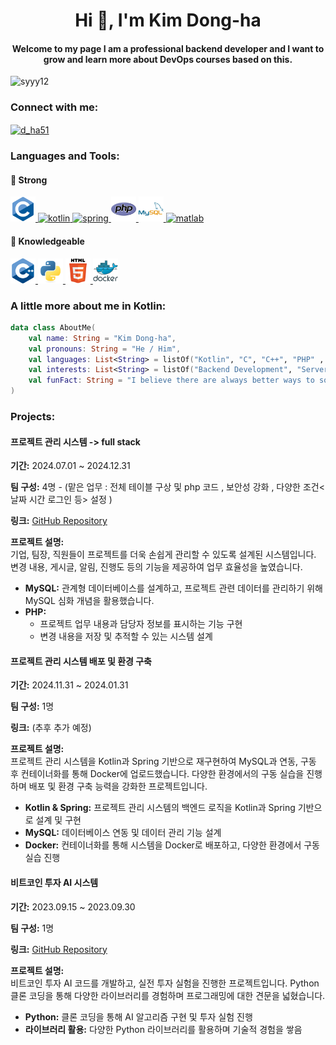 <h1 align="center">Hi 👋, I'm Kim Dong-ha</h1>
<h4 align="center">Welcome to my page I am a professional backend developer and I want to grow and learn more about DevOps courses based on this.</h4>

<p align="left"> <img src="https://komarev.com/ghpvc/?username=syyy12&label=Profile%20views&color=0e75b6&style=flat" alt="syyy12" /> </p>

<h3 align="left">Connect with me:</h3>
<p align="left">
<a href="https://instagram.com/d_ha51" target="blank"><img align="center" src="https://raw.githubusercontent.com/rahuldkjain/github-profile-readme-generator/master/src/images/icons/Social/instagram.svg" alt="d_ha51" height="30" width="40" /></a>
</p>

<h3 align="left">Languages and Tools:</h3>

<h4 align="left">💪 Strong</h4>
<p align="left"> 
<a href="https://www.cprogramming.com/" target="_blank" rel="noreferrer"> 
    <img src="https://raw.githubusercontent.com/devicons/devicon/master/icons/c/c-original.svg" alt="c" width="40" height="40"/> 
</a> 
<a href="https://kotlinlang.org" target="_blank" rel="noreferrer"> 
    <img src="https://www.vectorlogo.zone/logos/kotlinlang/kotlinlang-icon.svg" alt="kotlin" width="40" height="40"/> 
</a>
<a href="https://spring.io/" target="_blank" rel="noreferrer"> 
    <img src="https://www.vectorlogo.zone/logos/springio/springio-icon.svg" alt="spring" width="40" height="40"/> 
</a>
<a href="https://www.php.net" target="_blank" rel="noreferrer"> 
    <img src="https://raw.githubusercontent.com/devicons/devicon/master/icons/php/php-original.svg" alt="php" width="40" height="40"/> 
</a> 
<a href="https://www.mysql.com/" target="_blank" rel="noreferrer"> 
    <img src="https://raw.githubusercontent.com/devicons/devicon/master/icons/mysql/mysql-original-wordmark.svg" alt="mysql" width="40" height="40"/> 
</a> 
<a href="https://www.mathworks.com/" target="_blank" rel="noreferrer"> 
    <img src="https://upload.wikimedia.org/wikipedia/commons/2/21/Matlab_Logo.png" alt="matlab" width="40" height="40"/> 
</a>   
</p>

<h4 align="left">📖 Knowledgeable</h4>
<p align="left"> 
<a href="https://www.w3schools.com/cpp/" target="_blank" rel="noreferrer"> 
    <img src="https://raw.githubusercontent.com/devicons/devicon/master/icons/cplusplus/cplusplus-original.svg" alt="cplusplus" width="40" height="40"/> 
</a> 
<a href="https://www.python.org" target="_blank" rel="noreferrer"> 
    <img src="https://raw.githubusercontent.com/devicons/devicon/master/icons/python/python-original.svg" alt="python" width="40" height="40"/> 
</a> 
<a href="https://www.w3.org/html/" target="_blank" rel="noreferrer"> 
    <img src="https://raw.githubusercontent.com/devicons/devicon/master/icons/html5/html5-original-wordmark.svg" alt="html5" width="40" height="40"/> 
</a> 
<a href="https://www.docker.com/" target="_blank" rel="noreferrer"> 
    <img src="https://raw.githubusercontent.com/devicons/devicon/master/icons/docker/docker-original-wordmark.svg" alt="docker" width="40" height="40"/> 
</a>  
</p>


<h3 align="left">A little more about me in Kotlin:</h3>

```kotlin
data class AboutMe(
    val name: String = "Kim Dong-ha",
    val pronouns: String = "He / Him",
    val languages: List<String> = listOf("Kotlin", "C", "C++", "PHP" , "MATHLAB"),
    val interests: List<String> = listOf("Backend Development", "Serverless Architecture", "Docker"),
    val funFact: String = "I believe there are always better ways to solve a problem!"
)
```
<h3 align="left">Projects:</h3>
<div>
  <h4>프로젝트 관리 시스템 -> full stack </h4>
  <p><strong>기간:</strong> 2024.07.01 ~ 2024.12.31</p>
  <p><strong>팀 구성:</strong> 4명 - (맡은 업무 : 전체 테이블 구상 및 php 코드 , 보안성 강화 , 다양한 조건<날짜 시간 로그인 등> 설정 )</p>
  <p><strong>링크:</strong> <a href="https://github.com/syyy12/Project_management_system" target="_blank">GitHub Repository</a></p>
  <p><strong>프로젝트 설명:</strong><br>
    기업, 팀장, 직원들이 프로젝트를 더욱 손쉽게 관리할 수 있도록 설계된 시스템입니다. 
    변경 내용, 게시글, 알림, 진행도 등의 기능을 제공하여 업무 효율성을 높였습니다.
  </p>
  <ul>
    <li><strong>MySQL:</strong> 관계형 데이터베이스를 설계하고, 프로젝트 관련 데이터를 관리하기 위해 MySQL 심화 개념을 활용했습니다.</li>
    <li><strong>PHP:</strong> 
      <ul>
        <li>프로젝트 업무 내용과 담당자 정보를 표시하는 기능 구현</li>
        <li>변경 내용을 저장 및 추적할 수 있는 시스템 설계</li>
      </ul>
    </li>
  </ul>
</div>
<div>
  <h4>프로젝트 관리 시스템 배포 및 환경 구축</h4>
  <p><strong>기간:</strong> 2024.11.31 ~ 2024.01.31</p>
  <p><strong>팀 구성:</strong> 1명</p>
  <p><strong>링크:</strong> (추후 추가 예정)</p>
  <p><strong>프로젝트 설명:</strong><br>
    프로젝트 관리 시스템을 Kotlin과 Spring 기반으로 재구현하여 MySQL과 연동, 구동 후 컨테이너화를 통해 Docker에 업로드했습니다. 
    다양한 환경에서의 구동 실습을 진행하며 배포 및 환경 구축 능력을 강화한 프로젝트입니다.
  </p>
  <ul>
    <li><strong>Kotlin & Spring:</strong> 프로젝트 관리 시스템의 백엔드 로직을 Kotlin과 Spring 기반으로 설계 및 구현</li>
    <li><strong>MySQL:</strong> 데이터베이스 연동 및 데이터 관리 기능 설계</li>
    <li><strong>Docker:</strong> 컨테이너화를 통해 시스템을 Docker로 배포하고, 다양한 환경에서 구동 실습 진행</li>
  </ul>
</div>
<div>
  <h4>비트코인 투자 AI 시스템</h4>
  <p><strong>기간:</strong> 2023.09.15 ~ 2023.09.30</p>
  <p><strong>팀 구성:</strong> 1명</p>
  <p><strong>링크:</strong> <a href="https://github.com/syyy12/Bitcoin_Investment_AI" target="_blank">GitHub Repository</a></p>
  <p><strong>프로젝트 설명:</strong><br>
    비트코인 투자 AI 코드를 개발하고, 실전 투자 실험을 진행한 프로젝트입니다. 
    Python 클론 코딩을 통해 다양한 라이브러리를 경험하며 프로그래밍에 대한 견문을 넓혔습니다.
  </p>
  <ul>
    <li><strong>Python:</strong> 클론 코딩을 통해 AI 알고리즘 구현 및 투자 실험 진행</li>
    <li><strong>라이브러리 활용:</strong> 다양한 Python 라이브러리를 활용하며 기술적 경험을 쌓음</li>
  </ul>
</div>


